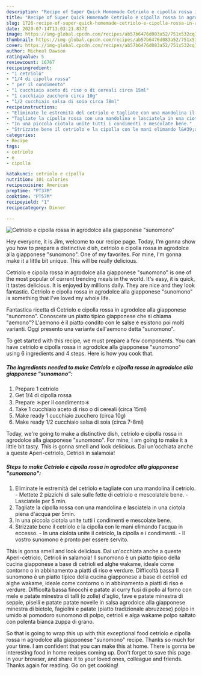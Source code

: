 ```yaml
---
description: "Recipe of Super Quick Homemade Cetriolo e cipolla rossa in agrodolce alla giapponese &amp;#34;sunomono&amp;#34;"
title: "Recipe of Super Quick Homemade Cetriolo e cipolla rossa in agrodolce alla giapponese &amp;#34;sunomono&amp;#34;"
slug: 1726-recipe-of-super-quick-homemade-cetriolo-e-cipolla-rossa-in-agrodolce-alla-giapponese-and-34-sunomono-and-34
date: 2020-07-14T13:03:21.837Z
image: https://img-global.cpcdn.com/recipes/ab57b6476d083a52/751x532cq70/cetriolo-e-cipolla-rossa-in-agrodolce-alla-giapponese-sunomono-recipe-main-photo.jpg
thumbnail: https://img-global.cpcdn.com/recipes/ab57b6476d083a52/751x532cq70/cetriolo-e-cipolla-rossa-in-agrodolce-alla-giapponese-sunomono-recipe-main-photo.jpg
cover: https://img-global.cpcdn.com/recipes/ab57b6476d083a52/751x532cq70/cetriolo-e-cipolla-rossa-in-agrodolce-alla-giapponese-sunomono-recipe-main-photo.jpg
author: Micheal Dawson
ratingvalue: 5
reviewcount: 16767
recipeingredient:
- "1 cetriolo"
- "1/4 di cipolla rossa"
- " per il condimento"
- "1 cucchiaio aceto di riso o di cereali circa 15ml"
- "1 cucchiaio zucchero circa 10g"
- "1/2 cucchiaio salsa di soia circa 78ml"
recipeinstructions:
- "Eliminate le estremità del cetriolo e tagliate con una mandolina il cetriolo. Mettete 2 pizzichi di sale sulle fette di cetriolo e mescolatele bene. Lasciatele per 5 min."
- "Tagliate la cipolla rossa con una mandolina e lasciatela in una ciotola piena d&#39;acqua per 5min."
- "In una piccola ciotola unite tutti i condimenti e mescolate bene."
- "Strizzate bene il cetriolo e la cipolla con le mani elimando l&#39;acqua in eccesso. In una ciolota unite il cetriolo, la cipolla e i condimenti. Il vostro sunomono è pronto per essere servito."
categories:
- Recipe
tags:
- cetriolo
- e
- cipolla

katakunci: cetriolo e cipolla 
nutrition: 101 calories
recipecuisine: American
preptime: "PT37M"
cooktime: "PT57M"
recipeyield: "1"
recipecategory: Dinner

---
```



![Cetriolo e cipolla rossa in agrodolce alla giapponese &#34;sunomono&#34;](https://img-global.cpcdn.com/recipes/ab57b6476d083a52/751x532cq70/cetriolo-e-cipolla-rossa-in-agrodolce-alla-giapponese-sunomono-recipe-main-photo.jpg)

Hey everyone, it is Jim, welcome to our recipe page. Today, I'm gonna show you how to prepare a distinctive dish, cetriolo e cipolla rossa in agrodolce alla giapponese &#34;sunomono&#34;. One of my favorites. For mine, I'm gonna make it a little bit unique. This will be really delicious.

Cetriolo e cipolla rossa in agrodolce alla giapponese &#34;sunomono&#34; is one of the most popular of current trending meals in the world. It's easy, it is quick, it tastes delicious. It is enjoyed by millions daily. They are nice and they look fantastic. Cetriolo e cipolla rossa in agrodolce alla giapponese &#34;sunomono&#34; is something that I've loved my whole life.

Fantastica ricetta di Cetriolo e cipolla rossa in agrodolce alla giapponese &#34;sunomono&#34;. Conoscete un piatto tipico giapponese che si chiama &#34;aemono&#34;? L&#39;aemono è il piatto condito con le salse e esistono poi molti varianti. Oggi presento una variante dell&#39;aemono detta &#34;sunomono&#34;.


To get started with this recipe, we must prepare a few components. You can have cetriolo e cipolla rossa in agrodolce alla giapponese &#34;sunomono&#34; using 6 ingredients and 4 steps. Here is how you cook that.

<!--inarticleads1-->

##### The ingredients needed to make Cetriolo e cipolla rossa in agrodolce alla giapponese &#34;sunomono&#34;:

1. Prepare 1 cetriolo
1. Get 1/4 di cipolla rossa
1. Prepare  ＊per il condimento＊
1. Take 1 cucchiaio aceto di riso o di cereali (circa 15ml)
1. Make ready 1 cucchiaio zucchero (circa 10g)
1. Make ready 1/2 cucchiaio salsa di soia (circa 7-8ml)


Today, we&#39;re going to make a distinctive dish, cetriolo e cipolla rossa in agrodolce alla giapponese &#34;sunomono&#34;. For mine, I am going to make it a little bit tasty. This is gonna smell and look delicious. Dai un&#39;occhiata anche a queste Aperi-cetriolo, Cetrioli in salamoia! 

<!--inarticleads2-->

##### Steps to make Cetriolo e cipolla rossa in agrodolce alla giapponese &#34;sunomono&#34;:

1. Eliminate le estremità del cetriolo e tagliate con una mandolina il cetriolo. - Mettete 2 pizzichi di sale sulle fette di cetriolo e mescolatele bene. - Lasciatele per 5 min.
1. Tagliate la cipolla rossa con una mandolina e lasciatela in una ciotola piena d&#39;acqua per 5min.
1. In una piccola ciotola unite tutti i condimenti e mescolate bene.
1. Strizzate bene il cetriolo e la cipolla con le mani elimando l&#39;acqua in eccesso. - In una ciolota unite il cetriolo, la cipolla e i condimenti. - Il vostro sunomono è pronto per essere servito.


This is gonna smell and look delicious. Dai un&#39;occhiata anche a queste Aperi-cetriolo, Cetrioli in salamoia! Il sunomono è un piatto tipico della cucina giapponese a base di cetrioli ed alghe wakame, ideale come contorno o in abbinamento a piatti di riso e verdure. Difficoltà bassa Il sunomono è un piatto tipico della cucina giapponese a base di cetrioli ed alghe wakame, ideale come contorno o in abbinamento a piatti di riso e verdure. Difficoltà bassa finocchi e patate al curry fusi di pollo al forno con mele e patate minestra di talli (o zolle) d&#39;aglio, fave e patate minestra di seppie, piselli e patate patate novelle in salsa agrodolce alla giapponese minestra di bietole, fagiolini e patate (piatto tradizionale abruzzese) polpo in umido al pomodoro sunomono di polpo, cetrioli e alga wakame polpo saltato con polenta bianca zuppa di grano. 

So that is going to wrap this up with this exceptional food cetriolo e cipolla rossa in agrodolce alla giapponese &#34;sunomono&#34; recipe. Thanks so much for your time. I am confident that you can make this at home. There is gonna be interesting food in home recipes coming up. Don't forget to save this page in your browser, and share it to your loved ones, colleague and friends. Thanks again for reading. Go on get cooking!
